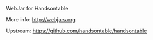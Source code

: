WebJar for Handsontable

More info: http://webjars.org

Upstream: https://github.com/handsontable/handsontable
